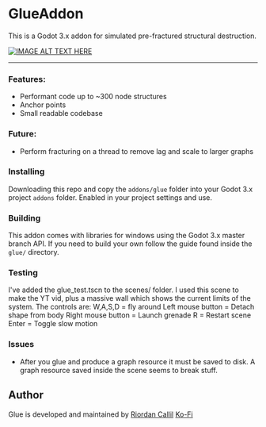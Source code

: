 # GlueAddon

This is a Godot 3.x addon for simulated pre-fractured structural destruction.

[![IMAGE ALT TEXT HERE](https://img.youtube.com/vi/z3tJwcHUo0o/0.jpg)](https://www.youtube.com/watch?v=z3tJwcHUo0o)

---

### Features:

* Performant code up to ~300 node structures
* Anchor points
* Small readable codebase

### Future:

* Perform fracturing on a thread to remove lag and scale to larger graphs

### Installing

Downloading this repo and copy the ``addons/glue`` folder into your Godot 3.x project ``addons`` folder. Enabled in your project settings and use.

### Building

This addon comes with libraries for windows using the Godot 3.x master branch API. If you need to build your own follow the guide found inside the ``glue/`` directory.

### Testing

I've added the glue_test.tscn to the scenes/ folder. I used this scene to make the YT vid, plus a massive wall which shows the current limits of the system.
The controls are:
W,A,S,D = fly around
Left mouse button = Detach shape from body
Right mouse button = Launch grenade
R = Restart scene
Enter = Toggle slow motion

### Issues

* After you glue and produce a graph resource it must be saved to disk. A graph resource saved inside the scene seems to break stuff.

## Author

Glue is developed and maintained by [Riordan Callil](https://twitter.com/RiordanCallil)
[Ko-Fi](https://ko-fi.com/upakai)
